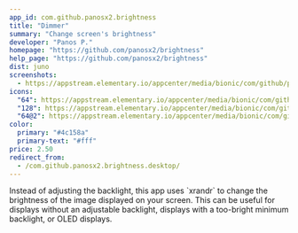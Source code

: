 ```yaml
---
app_id: com.github.panosx2.brightness
title: "Dimmer"
summary: "Change screen's brightness"
developer: "Panos P."
homepage: "https://github.com/panosx2/brightness"
help_page: "https://github.com/panosx2/brightness"
dist: juno
screenshots:
  - https://appstream.elementary.io/appcenter/media/bionic/com/github/panosx2.brightness/573BEBB03F68793B5FED88628BDDF265/screenshots/image-1_orig.png
icons:
  "64": https://appstream.elementary.io/appcenter/media/bionic/com/github/panosx2.brightness/573BEBB03F68793B5FED88628BDDF265/icons/64x64/com.github.panosx2.brightness_com.github.panosx2.brightness.png
  "128": https://appstream.elementary.io/appcenter/media/bionic/com/github/panosx2.brightness/573BEBB03F68793B5FED88628BDDF265/icons/128x128/com.github.panosx2.brightness_com.github.panosx2.brightness.png
  "64@2": https://appstream.elementary.io/appcenter/media/bionic/com/github/panosx2.brightness/573BEBB03F68793B5FED88628BDDF265/icons/64x64@2/com.github.panosx2.brightness_com.github.panosx2.brightness.png
color:
  primary: "#4c158a"
  primary-text: "#fff"
price: 2.50
redirect_from:
  - /com.github.panosx2.brightness.desktop/
---
```


<p>Instead of adjusting the backlight, this app uses `xrandr` to change the brightness of the image displayed on your screen. This can be useful for displays without an adjustable backlight, displays with a too-bright minimum backlight, or OLED displays.</p>